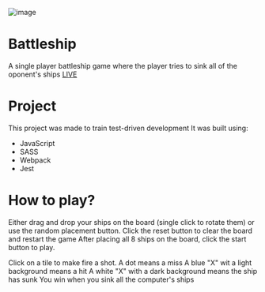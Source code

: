 ![image](https://user-images.githubusercontent.com/95282692/151598419-570f739e-2e87-43d9-80bd-5863d00eef57.png)

# Battleship
A single player battleship game where the player tries to sink all of the oponent's ships
[LIVE](morepog.github.io/battleship)
# Project
This project was made to train test-driven development
It was built using:
- JavaScript
- SASS
- Webpack
- Jest

# How to play?
Either drag and drop your ships on the board (single click to rotate them) or use the random placement button.
Click the reset button to clear the board and restart the game
After placing all 8 ships on the board, click the start button to play.

Click on a tile to make fire a shot.
A dot means a miss
A blue "X" wit a light background means a hit
A white "X" with a dark background means the ship has sunk
You win when you sink all the computer's ships
